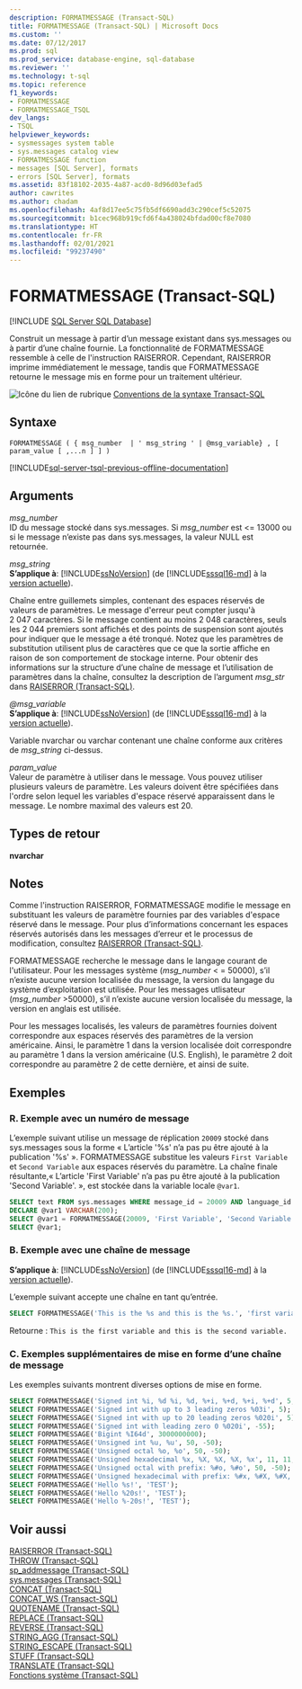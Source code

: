 ```yaml
---
description: FORMATMESSAGE (Transact-SQL)
title: FORMATMESSAGE (Transact-SQL) | Microsoft Docs
ms.custom: ''
ms.date: 07/12/2017
ms.prod: sql
ms.prod_service: database-engine, sql-database
ms.reviewer: ''
ms.technology: t-sql
ms.topic: reference
f1_keywords:
- FORMATMESSAGE
- FORMATMESSAGE_TSQL
dev_langs:
- TSQL
helpviewer_keywords:
- sysmessages system table
- sys.messages catalog view
- FORMATMESSAGE function
- messages [SQL Server], formats
- errors [SQL Server], formats
ms.assetid: 83f18102-2035-4a87-acd0-8d96d03efad5
author: cawrites
ms.author: chadam
ms.openlocfilehash: 4af8d17ee5c75fb5df6690add3c290cef5c52075
ms.sourcegitcommit: b1cec968b919cfd6f4a438024bfdad00cf8e7080
ms.translationtype: HT
ms.contentlocale: fr-FR
ms.lasthandoff: 02/01/2021
ms.locfileid: "99237490"
---
```

# <a name="formatmessage-transact-sql"></a>FORMATMESSAGE (Transact-SQL)
[!INCLUDE [SQL Server SQL Database](../../includes/applies-to-version/sql-asdb.md)]

  Construit un message à partir d’un message existant dans sys.messages ou à partir d’une chaîne fournie. La fonctionnalité de FORMATMESSAGE ressemble à celle de l'instruction RAISERROR. Cependant, RAISERROR imprime immédiatement le message, tandis que FORMATMESSAGE retourne le message mis en forme pour un traitement ultérieur.  
  
 ![Icône du lien de rubrique](../../database-engine/configure-windows/media/topic-link.gif "Icône du lien de rubrique") [Conventions de la syntaxe Transact-SQL](../../t-sql/language-elements/transact-sql-syntax-conventions-transact-sql.md)  
  
## <a name="syntax"></a>Syntaxe  
  
```syntaxsql
FORMATMESSAGE ( { msg_number  | ' msg_string ' | @msg_variable} , [ param_value [ ,...n ] ] )  
```  
  
[!INCLUDE[sql-server-tsql-previous-offline-documentation](../../includes/sql-server-tsql-previous-offline-documentation.md)]

## <a name="arguments"></a>Arguments
 *msg_number*  
 ID du message stocké dans sys.messages. Si *msg_number* est <= 13000 ou si le message n’existe pas dans sys.messages, la valeur NULL est retournée.  
  
 *msg_string*  
 **S’applique à**: [!INCLUDE[ssNoVersion](../../includes/ssnoversion-md.md)] (de [!INCLUDE[sssql16-md](../../includes/sssql16-md.md)] à la [version actuelle](/troubleshoot/sql/general/determine-version-edition-update-level)).  
  
 Chaîne entre guillemets simples, contenant des espaces réservés de valeurs de paramètres. Le message d'erreur peut compter jusqu'à 2 047 caractères. Si le message contient au moins 2 048 caractères, seuls les 2 044 premiers sont affichés et des points de suspension sont ajoutés pour indiquer que le message a été tronqué. Notez que les paramètres de substitution utilisent plus de caractères que ce que la sortie affiche en raison de son comportement de stockage interne.  Pour obtenir des informations sur la structure d’une chaîne de message et l’utilisation de paramètres dans la chaîne, consultez la description de l’argument *msg_str* dans [RAISERROR &#40;Transact-SQL&#41;](../../t-sql/language-elements/raiserror-transact-sql.md).  

 *@msg_variable*  
 **S’applique à**: [!INCLUDE[ssNoVersion](../../includes/ssnoversion-md.md)] (de [!INCLUDE[sssql16-md](../../includes/sssql16-md.md)] à la [version actuelle](/troubleshoot/sql/general/determine-version-edition-update-level)).  
  
 Variable nvarchar ou varchar contenant une chaîne conforme aux critères de *msg_string* ci-dessus.  
  
 *param_value*  
 Valeur de paramètre à utiliser dans le message. Vous pouvez utiliser plusieurs valeurs de paramètre. Les valeurs doivent être spécifiées dans l'ordre selon lequel les variables d'espace réservé apparaissent dans le message. Le nombre maximal des valeurs est 20.  
  
## <a name="return-types"></a>Types de retour  
 **nvarchar**  
  
## <a name="remarks"></a>Notes  
 Comme l'instruction RAISERROR, FORMATMESSAGE modifie le message en substituant les valeurs de paramètre fournies par des variables d'espace réservé dans le message. Pour plus d’informations concernant les espaces réservés autorisés dans les messages d’erreur et le processus de modification, consultez [RAISERROR &#40;Transact-SQL&#41;](../../t-sql/language-elements/raiserror-transact-sql.md).  
  
 FORMATMESSAGE recherche le message dans le langage courant de l'utilisateur. Pour les messages système (*msg_number* < = 50000), s’il n’existe aucune version localisée du message, la version du langage du système d’exploitation est utilisée. Pour les messages utlisateur (*msg_number* >50000), s’il n’existe aucune version localisée du message, la version en anglais est utilisée.
  
 Pour les messages localisés, les valeurs de paramètres fournies doivent correspondre aux espaces réservés des paramètres de la version américaine. Ainsi, le paramètre 1 dans la version localisée doit correspondre au paramètre 1 dans la version américaine (U.S. English), le paramètre 2 doit correspondre au paramètre 2 de cette dernière, et ainsi de suite.  
  
## <a name="examples"></a>Exemples  
  
### <a name="a-example-with-a-message-number"></a>R. Exemple avec un numéro de message  
 L’exemple suivant utilise un message de réplication `20009` stocké dans sys.messages sous la forme « L’article '%s' n’a pas pu être ajouté à la publication '%s' ». FORMATMESSAGE substitue les valeurs `First Variable` et `Second Variable` aux espaces réservés du paramètre. La chaîne finale résultante,« L’article 'First Variable' n’a pas pu être ajouté à la publication 'Second Variable'. », est stockée dans la variable locale `@var1`.  
  
```sql
SELECT text FROM sys.messages WHERE message_id = 20009 AND language_id = 1033;  
DECLARE @var1 VARCHAR(200);   
SELECT @var1 = FORMATMESSAGE(20009, 'First Variable', 'Second Variable');   
SELECT @var1;  
```  
  
### <a name="b-example-with-a-message-string"></a>B. Exemple avec une chaîne de message  
  
**S’applique à**: [!INCLUDE[ssNoVersion](../../includes/ssnoversion-md.md)] (de [!INCLUDE[sssql16-md](../../includes/sssql16-md.md)] à la [version actuelle](/troubleshoot/sql/general/determine-version-edition-update-level)).  
  
 L’exemple suivant accepte une chaîne en tant qu’entrée.  
  
```sql
SELECT FORMATMESSAGE('This is the %s and this is the %s.', 'first variable', 'second variable') AS Result;  
```  
  
 Retourne : `This is the first variable and this is the second variable.`  
  
### <a name="c-additional-message-string-formatting-examples"></a>C. Exemples supplémentaires de mise en forme d’une chaîne de message  
 Les exemples suivants montrent diverses options de mise en forme.  
  
```sql
SELECT FORMATMESSAGE('Signed int %i, %d %i, %d, %+i, %+d, %+i, %+d', 5, -5, 50, -50, -11, -11, 11, 11);
SELECT FORMATMESSAGE('Signed int with up to 3 leading zeros %03i', 5);  
SELECT FORMATMESSAGE('Signed int with up to 20 leading zeros %020i', 5);  
SELECT FORMATMESSAGE('Signed int with leading zero 0 %020i', -55);  
SELECT FORMATMESSAGE('Bigint %I64d', 3000000000);
SELECT FORMATMESSAGE('Unsigned int %u, %u', 50, -50);  
SELECT FORMATMESSAGE('Unsigned octal %o, %o', 50, -50);  
SELECT FORMATMESSAGE('Unsigned hexadecimal %x, %X, %X, %X, %x', 11, 11, -11, 50, -50);  
SELECT FORMATMESSAGE('Unsigned octal with prefix: %#o, %#o', 50, -50);  
SELECT FORMATMESSAGE('Unsigned hexadecimal with prefix: %#x, %#X, %#X, %X, %x', 11, 11, -11, 50, -50);  
SELECT FORMATMESSAGE('Hello %s!', 'TEST');  
SELECT FORMATMESSAGE('Hello %20s!', 'TEST');  
SELECT FORMATMESSAGE('Hello %-20s!', 'TEST');  
```  
  
## <a name="see-also"></a>Voir aussi  
 [RAISERROR &#40;Transact-SQL&#41;](../../t-sql/language-elements/raiserror-transact-sql.md)  
 [THROW &#40;Transact-SQL&#41;](../../t-sql/language-elements/throw-transact-sql.md)   
 [sp_addmessage &#40;Transact-SQL&#41;](../../relational-databases/system-stored-procedures/sp-addmessage-transact-sql.md)   
 [sys.messages &#40;Transact-SQL&#41;](../../relational-databases/system-catalog-views/messages-for-errors-catalog-views-sys-messages.md)   
 [CONCAT &#40;Transact-SQL&#41;](../../t-sql/functions/concat-transact-sql.md)  
 [CONCAT_WS &#40;Transact-SQL&#41;](../../t-sql/functions/concat-ws-transact-sql.md)  
 [QUOTENAME &#40;Transact-SQL&#41;](../../t-sql/functions/quotename-transact-sql.md)  
 [REPLACE &#40;Transact-SQL&#41;](../../t-sql/functions/replace-transact-sql.md)  
 [REVERSE &#40;Transact-SQL&#41;](../../t-sql/functions/reverse-transact-sql.md)  
 [STRING_AGG &#40;Transact-SQL&#41;](../../t-sql/functions/string-agg-transact-sql.md)  
 [STRING_ESCAPE &#40;Transact-SQL&#41;](../../t-sql/functions/string-escape-transact-sql.md)  
 [STUFF &#40;Transact-SQL&#41;](../../t-sql/functions/stuff-transact-sql.md)  
 [TRANSLATE &#40;Transact-SQL&#41;](../../t-sql/functions/translate-transact-sql.md)  
 [Fonctions système &#40;Transact-SQL&#41;](../../relational-databases/system-functions/system-functions-category-transact-sql.md)   
